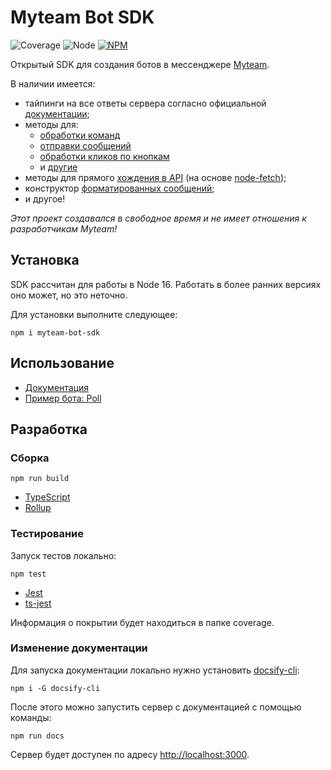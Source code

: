 # Myteam Bot SDK

![Coverage](https://8coon.github.io/myteam-bot-sdk/badges/coverage.svg)
![Node](https://8coon.github.io/myteam-bot-sdk/badges/node.svg)
[![NPM](https://8coon.github.io/myteam-bot-sdk/badges/npm.svg)](https://www.npmjs.com/package/myteam-bot-sdk)

Открытый SDK для создания ботов в мессенджере [Myteam](https://biz.mail.ru/myteam/).

В наличии имеется:
- тайпинги на все ответы сервера согласно официальной [документации](https://myteam.mail.ru/botapi/);
- методы для:
	- [обработки команд]()
	- [отправки сообщений]()
	- [обработки кликов по кнопкам]()
	- и [другие]()
- методы для прямого [хождения в API]() (на основе [node-fetch](https://www.npmjs.com/package/node-fetch));
- конструктор [форматированных сообщений]();
- и другое!

_Этот проект создавался в свободное время и не имеет отношения к разработчикам Myteam!_

## Установка

SDK рассчитан для работы в Node 16. Работать в более ранних версиях оно может, но это неточно.

Для установки выполните следующее:

```shell
npm i myteam-bot-sdk
```

## Использование

- [Документация](https://8coon.github.io/myteam-bot-sdk/#/)
- [Пример бота: Poll](https://github.com/8coon/myteam-bot-sdk/tree/master/examples/poll)

## Разработка

### Сборка

```shell
npm run build
```

- [TypeScript](https://www.typescriptlang.org/)
- [Rollup](https://rollupjs.org/guide/en/)

### Тестирование

Запуск тестов локально:

```shell
npm test
```

- [Jest](https://jestjs.io/ru/)
- [ts-jest](https://github.com/kulshekhar/ts-jest)

Информация о покрытии будет находиться в папке coverage.

### Изменение документации

Для запуска документации локально нужно установить
[docsify-cli](https://www.npmjs.com/package/docsify-cli):

```shell
npm i -G docsify-cli
```

После этого можно запустить сервер с документацией с помощью команды:

```shell
npm run docs
```

Сервер будет доступен по адресу [http://localhost:3000](http://localhost:3000).
